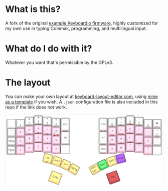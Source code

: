 # What is this?

A fork of the original [example Keyboardio firmware](https://github.com/keyboardio/Model01-Firmware), highly customized for my own use in typing Colemak, programming, and multilingual input.

# What do I do with it?

Whatever you want that's permissible by the GPLv3.

# The layout

You can make your own layout at [keyboard-layout-editor.com](http://www.keyboard-layout-editor.com/), using [mine as a template](http://www.keyboard-layout-editor.com/##@_backcolor=%23ffffff&name=Keyboardio%20Model%2001%20-%20Ivan's%20layout&author=Ivan%20Jonas%20Gomes&notes=Colemak%20base%20for%20typing,%20drawing%20great%20inspiration%20from%20the%20Crackle%20layout%20to%20avoid%20using%20the%20number%20row.%20A%20custom%20plugin%20based%20on%20Algernon's%20Hungarian%20LangPack%20is%20used%20to%20produce%20the%20German%20characters.%20A%20custom%20Programming%20layer%20gives%20more%20convenient%20and%20logical%20access%20to%20braces%20of%20most%20kinds.%0A%0AThere%20are%20some%20downsides%20to%20this%20layout.%20For%20one,%20I%20really%20don't%20like%20using%20FN%20and%20a%20key%20on%20the%20same%20side%20due%20to%20my%20hand%20size.%20There%20is%20an%20arbitrary%20separation%20of%20+%2F=%20into%20the%20%22Num%22%20layer%20and%20-%2F_%20into%20the%20%22Prog%22%20layer.%20There's%20no%20convenient%20way%20to%20press%20Shift%20+%20Meta%20(If%20Shift+Alt%20proves%20to%20be%20less%20frequent,%20I%20could%20switch%20Alt%20and%20Meta).%20Inherent%20to%20any%20Keyboardio%20firmware%20is%20the%20dependence%20on%20the%20OS-side%20layout%2F:%20for%20me,%20my%20custom%20layout%20does%20not%20have%20fully-featured%20AltGr%20functionality.%20If%20a%20significantly%20greater%20number%20of%20language-specific%20characters%20are%20desired,%20the%20Function%20layer%20may%20not%20be%20sufficient%20and%20a%20new%20layer%20or%20other%20strategy%20is%20required.%0A%0AIf%20you'd%20like%20to%20download,%20contribute%20or%20ask%20a%20question,%20the%20repo%20for%20this%20project%20is%20at%20https%2F:%2F%2F%2F%2Fgithub.com%2F%2Fivanjonas%2F%2FKeyboardio-Ivan.%20&switchMount=alps&switchBrand=matias&switchType=PG155B01&pcb:false&plate:true%3B&@_x:3&t=%23000000%0A%0A%0A%0A%23d62929&a:5&f:4&fa@:2%3B%3B&=%23%0A3%0A%0A%0AF3&_x:9.25%3B&=*%0A8%0A%0A%0AF8%3B&@_y:-0.875&x:2&t=%230d0d0b%0A%0A%0A%0A%23d62929%3B&=%2F@%0A2%0A%0A%0AF2&_x:1&t=%23000000%0A%0A%0A%0A%23d62929%3B&=$%0A4%0A%0A%0AF4%3B&@_y:-0.995&x:12.25%3B&=%2F&%0A7%0A%0A%0AF7&_x:1&t=%230d0d0b%0A%0A%0A%0A%23d62929%3B&=(%0A9%0A%0A%0AF9%3B&@_y:-0.8799999999999999&x:5&t=%23000000%0A%0A%0A%0A%23d62929%3B&=%25%0A5%0A%0A%0AF5&_a:7&f:3&h:1.5%3B&=LED%0A%0A%0A%0AInsert&_x:3.25&f:6&fa@:3%3B&h:1.5%3B&=PrtSc%0A%0A%0A%0AAlt%20+%20Prt&_a:5&f:4&fa@:2%3B%3B&=%5E%0A6%0A%0A%0AF6%3B&@_y:-0.875&c=%23ffffff&t=%23000000&a:7&f:3%3B&=&_c=%23cccccc&t=%230d0d0b%0A%0A%0A%0A%23d62929&a:5&f:4&fa@:2%3B%3B&=!%0A1%0A%0A%0AF1%3B&@_y:-0.995&x:15.25%3B&=)%0A0%0A%0A%0AF10&_t=%23000000%0A%0A%0A%0A%23d62929&a:7&f:9&fa@:5%3B%3B&=%3Ci%20class%2F='kb%20kb-Multimedia-Mute-2'%3E%3C%2F%2Fi%3E%0A%0A%0A%0AF11%3B&@_y:-0.3799999999999999&x:3&c=%23edb7cb&t=%23000000%0A%2323a102%0A%0A%0A%23b81b24&a:4&f:3&fa@:5&:2%3B%3B&=%0A%23%0A%0A%0A%3Ci%20class%2F='kb%20kb-Multimedia-Rewind-Start'%3E%3C%2F%2Fi%3E%0A%0A%0A%0A%0AF&_x:9.25&t=%23000000%0A%2323a102%0A%0A%239331d4%0A%23b81b24&fa@:5&:4&:0&:5%3B%3B&=%0A*%0A%0A-%0A%3Ci%20class%2F='fa%20fa-arrow-up'%3E%3C%2F%2Fi%3E%0A%0A%0A%0A%0AU%3B&@_y:-0.875&x:2&t=%230d0d0b%0A%2323a102%0A%0A%0A%23b81b24&fa@:5&:1%3B%3B&=%0A%2F@%0A%0A%0A%3Ci%20class%2F='kb%20kb-Multimedia-Volume-Up-1'%3E%3C%2F%2Fi%3E%0A%0A%0A%0A%0AW&_x:1&t=%23000000%0A%2323a102%0A%0A%0A%23b81b24&fa@:5&:2%3B%3B&=%0A$%0A%0A%0A%3Ci%20class%2F='kb%20kb-Multimedia-FastForward-End'%3E%3C%2F%2Fi%3E%0A%0A%0A%0A%0AP%3B&@_y:-0.9950000000000001&x:12.25%3B&=%0A%2F&%0A%0A%0AHome%0A%0A%0A%0A%0AL&_x:1&t=%230d0d0b%0A%2323a102%0A%0A%239331d4%0A%23b81b24&fa@:5&:0&:0&:5%3B%3B&=%0A+%0A%0A%2F_%0AEnd%0A%0A%0A%0A%0AY%3B&@_y:-0.8799999999999999&x:5&t=%23000000%0A%2323a102%0A%0A%0A%23b81b24%3B&=%0A%25%0A%0A%0A%3Ci%20class%2F='fa%20fa-play'%3E%3C%2F%2Fi%3E%20%2F%2F%20%3Ci%20class%2F='fa%20fa-pause'%3E%3C%2F%2Fi%3E%0A%0A%0A%0A%0AG&_x:5.25%3B&=%0A%5E%0A%0A%0APgUp%0A%0A%0A%0A%0AJ%3B&@_y:-0.875&c=%23cccccc&t=%230d0d0b&a:5&f:4%3B&=~%0A%60&_c=%23edb7cb&t=%230d0d0b%0A%2323a102%0A%0A%0A%23b81b24&a:4&f:3&fa@:0&:2&:0&:0&:2&:0&:0&:0&:0&:2%3B%3B&=%0A!%0A%0A%0A%3Ci%20class%2F='kb%20kb-Multimedia-Volume-Down-1'%3E%3C%2F%2Fi%3E%0A%0A%0A%0A%0AQ%3B&@_y:-0.9950000000000001&x:15.25&t=%230d0d0b%0A%2323a102%0A%0A%239331d4&f:4&fa@:0&:3&:0&:3%3B%3B&=%0A%2F=%0A%0A%7C%0A%0A%0A%0A%0A%2F:%0A%0A%2F%3B&_c=%23cccccc&t=%230d0d0b%0A%0A%0A%0A%23d62929&a:5&f:4%3B&=+%0A%2F=%0A%0A%0AF12%3B&@_y:-0.6299999999999999&x:6&t=%23000000&a:7&f:3&h:1.5%3B&=Tab&_x:3.25&t=%23000000%0A%0A%0A%0A%23d62929&f:7&h:1.5%3B&=%3Ci%20class%2F='kb%20kb-Return-2'%3E%3C%2F%2Fi%3E%0A%0A%0A%0AScrLk%3B&@_y:-0.75&x:3&c=%23edb7cb&t=%23000000%0A%2323a102%0A%0A%239331d4%0A%23b81b24&a:4&f:3&f2:2%3B&=%0A3%0A%0A(%0A%C3%9F%0A%0A%0A%0A%0AS&_x:9.25&f2:2%3B&=%0A8%0A%0A)%0A%3Ci%20class%2F='fa%20fa-arrow-down'%3E%3C%2F%2Fi%3E%0A%0A%0A%0A%0AE%3B&@_y:-0.875&x:2&t=%230d0d0b%0A%2323a102%0A%0A%239331d4%0A%23b81b24&f2:2%3B&=%0A2%0A%0A%5B%0A%C3%B6%0A%0A%0A%0A%0AR&_x:1&t=%23000000%0A%2323a102%0A%0A%239331d4%0A%23b81b24&f2:2%3B&=%0A4%0A%0A%7B%0A%C3%BC%0A%0A%0A%0A%0AT%3B&@_y:-0.9950000000000001&x:12.25&f2:2%3B&=%0A7%0A%0A%7D%0A%3Ci%20class%2F='fa%20fa-arrow-left'%3E%3C%2F%2Fi%3E%0A%0A%0A%0A%0AN&_x:1&t=%230d0d0b%0A%2323a102%0A%0A%239331d4%0A%23b81b24&f2:2%3B&=%0A9%0A%0A%5D%0A%3Ci%20class%2F='fa%20fa-arrow-right'%3E%3C%2F%2Fi%3E%0A%0A%0A%0A%0AI%3B&@_y:-0.8799999999999999&x:5&t=%23000000%0A%2323a102%0A%0A%239331d4&f2:2%3B&=%0A5%0A%0A%2F%2F%0A%0A%0A%0A%0A%0AD&_x:5.25&t=%23000000%0A%2323a102%0A%0A%239331d4%0A%23b81b24&f2:2%3B&=%0A6%0A%0A%5C%0APgDn%0A%0A%0A%0A%0AH%3B&@_y:-0.875&c=%23cccccc&t=%230d0d0b&a:7&f:4%3B&=PgUp&_c=%23edb7cb&t=%230d0d0b%0A%2323a102%0A%0A%239331d4%0A%23b81b24&a:4&f:3&f2:2%3B&=%0A1%0A%0A%3C%0A%C3%A4%0A%0A%0A%0A%0AA%3B&@_y:-0.9950000000000001&x:15.25&t=%230d0d0b%0A%2323a102%0A%0A%239331d4&f2:2%3B&=%0A0%0A%0A%3E%0A%0A%0A%0A%0A%0AO&_c=%23cccccc&t=%230d0d0b&a:5&f:4%3B&=%22%0A'%3B&@_y:-0.3799999999999999&x:3&c=%23edb7cb&t=%23000000&a:7&f:3%3B&=C&_x:9.25&a:5%3B&=%3C%0A,%3B&@_y:-0.875&x:2&t=%230d0d0b&a:7%3B&=X&_x:1&t=%23000000%3B&=V%3B&@_y:-0.9950000000000001&x:12.25%3B&=M&_x:1&t=%230d0d0b&a:5%3B&=%3E%0A.%3B&@_y:-0.8799999999999999&x:5&t=%23000000&a:7%3B&=B&_c=%23ffffff%3B&=&_x:3.25&c=%23cccccc&t=%23000000%0A%0A%0A%0A%23d62929%3B&=Menu%0A%0A%0A%0APause&_c=%23edb7cb&t=%23000000%3B&=K%3B&@_y:-0.875&c=%23cccccc&f:4%3B&=PgUp&_c=%23edb7cb&t=%230d0d0b&f:3%3B&=Z%3B&@_y:-0.9950000000000001&x:15.25&a:5%3B&=%3F%0A%2F%2F&_c=%23ffffff&t=%23000000&a:7%3B&=%3B&@_r:15&rx:6.5&ry:4.25&y:0.5&x:-2.25&c=%23ffd985&t=%23000000%0A%0A%0A%0A%23b81b24&f:4%3B&=%3Ci%20class%2F='kb%20kb-Unicode-BackSpace-DeleteLeft-Big'%3E%3C%2F%2Fi%3E%2F&nbsp%2F%3B%0A%0A%0A%0A%3Ci%20class%2F='kb%20kb-Unicode-DeleteRight-Big'%3E%3C%2F%2Fi%3E%3B&@_r:20&y:-0.9000000000000004&x:-1.0999999999999996&t=%23000000&fa@:3%3B%3B&=SHIFT%3B&@_y:0.6500000000000004&x:-0.75&f:4&w:1.25&h:1.25%3B&=CTRL%3B&@_r:25&y:-2.6500000000000004&x:0.04999999999999982&f:4%3B&=ALT%3B&@_r:30&y:-1.0999999999999996&x:1.2000000000000002&f:4%3B&=META%3B&@_r:-30&y:1.13&x:1.4800000000000004&a:4%3B&=%0AEsc%0A%0A%0A%0A%0A%0A%0AAltGr%3B&@_r:-25&y:-1.2299999999999995&x:2.8000000000000007&c=%2343d161&a:7&f:4%3B&=Num%3B&@_r:-20&y:-1.3400000000000007&x:4.1&c=%23ffd985&t=%23000000%0A%0A%0A%0A%23d62929&f:4%3B&=SPC%0A%0A%0A%0A%3Ci%20class%2F='kb%20kb-Return-2'%3E%3C%2F%2Fi%3E%3B&@_y:0.6400000000000006&x:3.5&c=%23c2444c&t=%23000000&f:4&w:1.25&h:1.25%3B&=FN%3B&@_r:-15&y:-3.079999999999999&x:5.35&c=%239c52eb&f:4%3B&=Prog) if you wish. A `.json` configuration file is also included in this repo if the link does not work. 

![Keyboardio layout](keyboard-layout-editor/keyboard-layout.png "Ivan's keyboardio layout")
